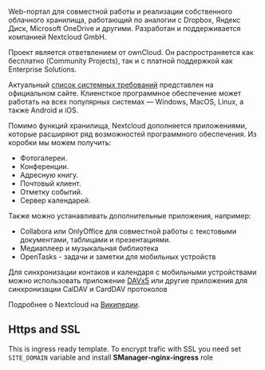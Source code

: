 Web-портал для совместной работы и реализации собственного облачного хранилища, работающий по аналогии с Dropbox, Яндекс Диск, Microsoft OneDrive и другими. Разработан и поддерживается компанией Nextcloud GmbH.

Проект является ответвлением от ownCloud. Он распространяется как бесплатно (Community Projects), так и с платной поддержкой как Enterprise Solutions.

Актуальный [список системных требований](https://docs.nextcloud.com/server/latest/admin_manual/installation/system_requirements.html) представлен на официальном сайте. Клиенсткое программное обеспечение может работать на всех популярных системах — Windows, MacOS, Linux, а также Android и iOS.

Помимо функций хранилища, Nextcloud дополняется приложениями, которые расширяют ряд возможностей программного обеспечения. Из коробки мы можем получить:

* Фотогалереи.
* Конференции.
* Адресную книгу.
* Почтовый клиент.
* Отметку событий.
* Сервер календарей.

Также можно устанавливать дополнительные приложения, например:

* Collabora или OnlyOffice для совместной работы с текстовыми документами, таблицами и презентациями.
* Медиаплеер и музыкальная библиотека
* OpenTasks - задачи и заметки для мобильных устройств

Для синхронизации контаков и календаря с мобильными устройствами можно использовать приложение [DAVx5](https://www.davx5.com/) или другие приложения для синхронизации CalDAV и CardDAV протоколов

Подробнее о Nextcloud на [Википедии](https://ru.wikipedia.org/wiki/Nextcloud).

## Https and SSL
This is ingress ready template. To encrypt trafic with SSL you need set `SITE_DOMAIN` variable and install **SManager-nginx-ingress** role